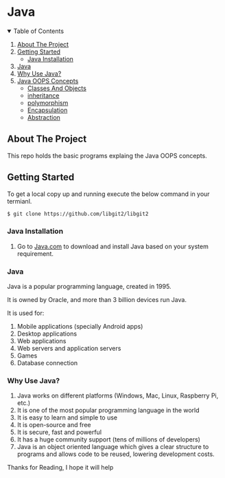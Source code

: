 # Java

<!-- TABLE OF CONTENTS -->
<details open="open">
  <summary>Table of Contents</summary>
  <ol>
    <li>
      <a href="#about-the-project">About The Project</a>
    </li>
    <li>
      <a href="#getting-started">Getting Started</a>
      <ul>
        <li><a href="#java-installation">Java Installation</a></li>
      </ul>
    </li>
    <li>
      <a href="#java">Java</a>
    </li> 
    <li>
      <a href="#why-use-java">Why Use Java?</a>
    </li>
    <li>
      <a href="https://www.javatpoint.com/java-oops-concepts">Java OOPS Concepts</a>
      <ul>
        <li><a href="https://www.javatpoint.com/object-and-class-in-java">Classes And Objects</a></li>
        <li><a href="https://www.javatpoint.com/inheritance-in-java">inheritance</a></li>
        <li><a href="https://www.javatpoint.com/runtime-polymorphism-in-java">polymorphism</a></li>
        <li><a href="https://www.javatpoint.com/encapsulation">Encapsulation</a></li>
        <li><a href="https://www.javatpoint.com/abstract-class-in-java">Abstraction</a></li>
      </ul>
    </li>
  </ol>
</details>


<!-- ABOUT THE PROJECT -->
## About The Project

  This repo holds the basic programs explaing the Java OOPS concepts.

<!-- GETTING STARTED -->
## Getting Started

  To get a local copy up and running execute the below command in your termianl.

  ```sh
  $ git clone https://github.com/libgit2/libgit2
  ```

### Java Installation

  1. Go to [Java.com](https://www.java.com/) to download and install Java based on your system requirement.

### Java

  Java is a popular programming language, created in 1995.

  It is owned by Oracle, and more than 3 billion devices run Java.

  It is used for:

  1. Mobile applications (specially Android apps)
  2. Desktop applications
  3. Web applications
  4. Web servers and application servers
  5. Games
  6. Database connection

### Why Use Java?

  1. Java works on different platforms (Windows, Mac, Linux, Raspberry Pi, etc.)
  2. It is one of the most popular programming language in the world
  3. It is easy to learn and simple to use
  4. It is open-source and free
  5. It is secure, fast and powerful
  6. It has a huge community support (tens of millions of developers)
  7. Java is an object oriented language which gives a clear structure to programs and allows code to be reused, lowering development costs.


Thanks for Reading, I hope it will help

